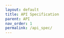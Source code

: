 ```yaml
---
layout: default
title: API Specification
parent: API
nav_order: 1
permalink: /api_spec/
---
```


<div class="redoc-wide">
  <div id="redoc-container" style="min-height: 85vh;"></div>
</div>

<script src="https://cdn.redoc.ly/redoc/latest/bundles/redoc.standalone.js" defer></script>
<script>
  window.addEventListener('DOMContentLoaded', function () {
    Redoc.init(
      '{{ site.baseurl }}/api_spec/spec/openapi.yaml',
      {
        scrollYOffset: 60,
        hideDownloadButton: false,
        expandResponses: "200,201",
        theme: {
          colors: {
            primary: { main: "#2b6cb0" }
          },
          typography: {
            fontSize: "16px",
            lineHeight: "1.6"
          }
        }
      },
      document.getElementById('redoc-container')
    );
  });
</script>

<style>
.redoc-wide .main-content {
  max-width: 100%;
  padding: 0 1.5rem;
}
</style>
